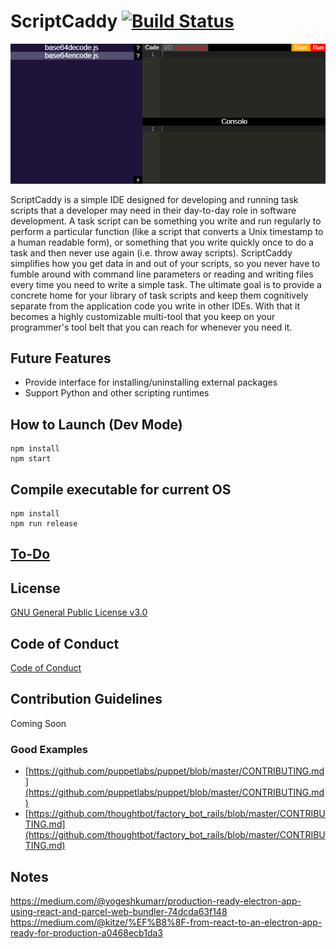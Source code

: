 # ScriptCaddy [![Build Status](https://travis-ci.com/frank-weindel/scriptcaddy.svg?token=ido4ncmx4xST7dTszKWQ&branch=main)](https://travis-ci.com/frank-weindel/scriptcaddy)

![Demo Animation](./demo.gif)

ScriptCaddy is a simple IDE designed for developing and running task scripts that a developer may need in their day-to-day role in software development. A task script can be something you write and run regularly to perform a particular function (like a script that converts a Unix timestamp to a human readable form), or something that you write quickly once to do a task and then never use again (i.e. throw away scripts). ScriptCaddy simplifies how you get data in and out of your scripts, so you never have to fumble around with command line parameters or reading and writing files every time you need to write a simple task. The ultimate goal is to provide a concrete home for your library of task scripts and keep them cognitively separate from the application code you write in other IDEs. With that it becomes a highly customizable multi-tool that you keep on your programmer's tool belt that you can reach for whenever you need it.

## Future Features

* Provide interface for installing/uninstalling external packages
* Support Python and other scripting runtimes

## How to Launch (Dev Mode)

```
npm install
npm start
```

## Compile executable for current OS

```
npm install
npm run release
```

## [To-Do](TODO.md)

## License

[GNU General Public License v3.0](LICENSE)

## Code of Conduct

[Code of Conduct](CODE_OF_CONDUCT.md)

## Contribution Guidelines

Coming Soon

### Good Examples

* [https://github.com/puppetlabs/puppet/blob/master/CONTRIBUTING.md](https://github.com/puppetlabs/puppet/blob/master/CONTRIBUTING.md)
* [https://github.com/thoughtbot/factory_bot_rails/blob/master/CONTRIBUTING.md](https://github.com/thoughtbot/factory_bot_rails/blob/master/CONTRIBUTING.md)

## Notes

https://medium.com/@yogeshkumarr/production-ready-electron-app-using-react-and-parcel-web-bundler-74dcda63f148
https://medium.com/@kitze/%EF%B8%8F-from-react-to-an-electron-app-ready-for-production-a0468ecb1da3
